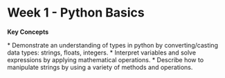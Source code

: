 # Week 1 - Python Basics

**Key Concepts**

\* Demonstrate an understanding of types in python by converting/casting data types: strings, floats, integers.
\* Interpret variables and solve expressions by applying mathematical operations.
\* Describe how to manipulate strings by using a variety of methods and operations.
